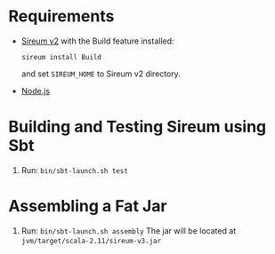 Requirements
============

* [Sireum v2](http://sireum.org) with the Build feature installed:

  `sireum install Build`

  and set `SIREUM_HOME` to Sireum v2 directory.

* [Node.js](https://nodejs.org)


Building and Testing Sireum using Sbt
=====================================

1. Run: `bin/sbt-launch.sh test`


Assembling a Fat Jar
====================

1. Run: `bin/sbt-launch.sh assembly`
   The jar will be located at `jvm/target/scala-2.11/sireum-v3.jar`